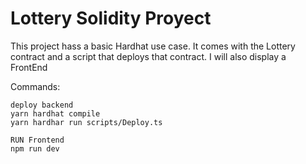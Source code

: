 
# Lottery Solidity Proyect

This project hass a basic Hardhat use case. It comes with the Lottery contract and a script that deploys that contract. I will also display a FrontEnd

Commands:

```shell
deploy backend
yarn hardhat compile
yarn hardhar run scripts/Deploy.ts

RUN Frontend
npm run dev

```
